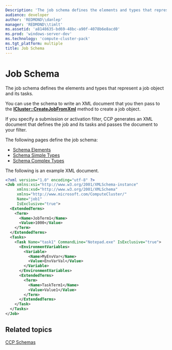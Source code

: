 ```yaml
---
Description: 'The job schema defines the elements and types that represent a job object and its tasks.'
audience: developer
author: 'REDMOND\\danlep'
manager: 'REDMOND\\timlt'
ms.assetid: 'a8148635-bd69-48bc-a90f-4078b6e8acd0'
ms.prod: 'windows-server-dev'
ms.technology: 'compute-cluster-pack'
ms.tgt_platform: multiple
title: Job Schema
---
```


# Job Schema

The job schema defines the elements and types that represent a job object and its tasks.

You can use the schema to write an XML document that you then pass to the [**ICluster::CreateJobFromXml**](icluster-createjobfromxml.md) method to create a job object.

If you specify a submission or activation filter, CCP generates an XML document that defines the job and its tasks and passes the document to your filter.

The following pages define the job schema:

-   [Schema Elements](schema-job-elements.md)
-   [Schema Simple Types](schema-simple-types.md)
-   [Schema Complex Types](schema-job-complex-types.md)

The following is an example XML document.


```xsd
<?xml version="1.0" encoding="utf-8" ?> 
<Job xmlns:xsi="http://www.w3.org/2001/XMLSchema-instance" 
     xmlns:xsd="http://www.w3.org/2001/XMLSchema"
     xmlns="http://www.microsoft.com/ComputeCluster/"
     Name="job1" 
     IsExclusive="true">
  <ExtendedTerms>
    <Term>
      <Name>JobTerm1</Name> 
      <Value>1000</Value> 
    </Term>
  </ExtendedTerms>
  <Tasks>
    <Task Name="task1" CommandLine="Notepad.exe" IsExclusive="true">
      <EnvironmentVariables>
        <Variable>
          <Name>MyEnvVar</Name> 
          <Value>EnvVarVal</Value> 
        </Variable>
      </EnvironmentVariables>
      <ExtendedTerms>
        <Term>
          <Name>TaskTerm1</Name> 
          <Value>Value1</Value> 
        </Term>
      </ExtendedTerms>
    </Task>
  </Tasks>
</Job>
```



## Related topics

<dl> <dt>

[CCP Schemas](schemas.md)
</dt> </dl>

 

 



